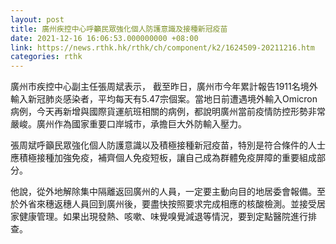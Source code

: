 ```yaml
---
layout: post
title: 廣州疾控中心呼籲民眾強化個人防護意識及接種新冠疫苗
date: 2021-12-16 16:06:53.000000000 +08:00
link: https://news.rthk.hk/rthk/ch/component/k2/1624509-20211216.htm
categories: rthk
---
```


廣州市疾控中心副主任張周斌表示， 截至昨日，廣州市今年累計報告1911名境外輸入新冠肺炎感染者，平均每天有5.47宗個案。當地日前遭遇境外輸入Omicron病例，今天再新增與國際貨運航班相關的病例，都說明廣州當前疫情防控形勢非常嚴峻。廣州作為國家重要口岸城市，承擔巨大外防輸入壓力。

張周斌呼籲民眾強化個人防護意識以及積極接種新冠疫苗，特別是符合條件的人士應積極接種加強免疫，補齊個人免疫短板，讓自己成為群體免疫屏障的重要組成部分。

他說，從外地解除集中隔離返回廣州的人員，一定要主動向目的地居委會報備。至於外省來穗返穗人員回到廣州後，要盡快按照要求完成相應的核酸檢測。並接受居家健康管理。如果出現發熱、咳嗽、味覺嗅覺減退等情況，要到定點醫院進行排查。
